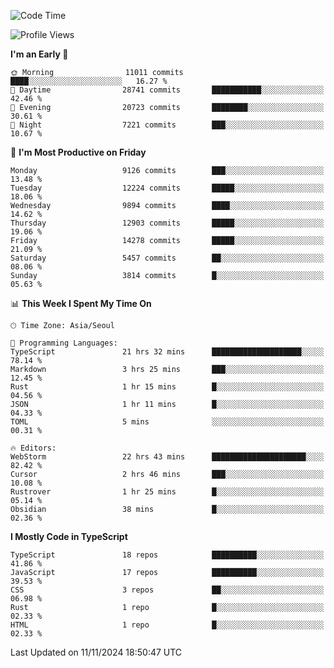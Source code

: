 <!--START_SECTION:waka-->
![Code Time](http://img.shields.io/badge/Code%20Time-6%2C880%20hrs%2047%20mins-blue)

![Profile Views](http://img.shields.io/badge/Profile%20Views-0-blue)

**I'm an Early 🐤** 

```text
🌞 Morning                11011 commits       ████░░░░░░░░░░░░░░░░░░░░░   16.27 % 
🌆 Daytime                28741 commits       ███████████░░░░░░░░░░░░░░   42.46 % 
🌃 Evening                20723 commits       ████████░░░░░░░░░░░░░░░░░   30.61 % 
🌙 Night                  7221 commits        ███░░░░░░░░░░░░░░░░░░░░░░   10.67 % 
```
📅 **I'm Most Productive on Friday** 

```text
Monday                   9126 commits        ███░░░░░░░░░░░░░░░░░░░░░░   13.48 % 
Tuesday                  12224 commits       █████░░░░░░░░░░░░░░░░░░░░   18.06 % 
Wednesday                9894 commits        ████░░░░░░░░░░░░░░░░░░░░░   14.62 % 
Thursday                 12903 commits       █████░░░░░░░░░░░░░░░░░░░░   19.06 % 
Friday                   14278 commits       █████░░░░░░░░░░░░░░░░░░░░   21.09 % 
Saturday                 5457 commits        ██░░░░░░░░░░░░░░░░░░░░░░░   08.06 % 
Sunday                   3814 commits        █░░░░░░░░░░░░░░░░░░░░░░░░   05.63 % 
```


📊 **This Week I Spent My Time On** 

```text
🕑︎ Time Zone: Asia/Seoul

💬 Programming Languages: 
TypeScript               21 hrs 32 mins      ████████████████████░░░░░   78.14 % 
Markdown                 3 hrs 25 mins       ███░░░░░░░░░░░░░░░░░░░░░░   12.45 % 
Rust                     1 hr 15 mins        █░░░░░░░░░░░░░░░░░░░░░░░░   04.56 % 
JSON                     1 hr 11 mins        █░░░░░░░░░░░░░░░░░░░░░░░░   04.33 % 
TOML                     5 mins              ░░░░░░░░░░░░░░░░░░░░░░░░░   00.31 % 

🔥 Editors: 
WebStorm                 22 hrs 43 mins      █████████████████████░░░░   82.42 % 
Cursor                   2 hrs 46 mins       ███░░░░░░░░░░░░░░░░░░░░░░   10.08 % 
Rustrover                1 hr 25 mins        █░░░░░░░░░░░░░░░░░░░░░░░░   05.14 % 
Obsidian                 38 mins             █░░░░░░░░░░░░░░░░░░░░░░░░   02.36 % 
```

**I Mostly Code in TypeScript** 

```text
TypeScript               18 repos            ██████████░░░░░░░░░░░░░░░   41.86 % 
JavaScript               17 repos            ██████████░░░░░░░░░░░░░░░   39.53 % 
CSS                      3 repos             ██░░░░░░░░░░░░░░░░░░░░░░░   06.98 % 
Rust                     1 repo              █░░░░░░░░░░░░░░░░░░░░░░░░   02.33 % 
HTML                     1 repo              █░░░░░░░░░░░░░░░░░░░░░░░░   02.33 % 
```




 Last Updated on 11/11/2024 18:50:47 UTC
<!--END_SECTION:waka-->
